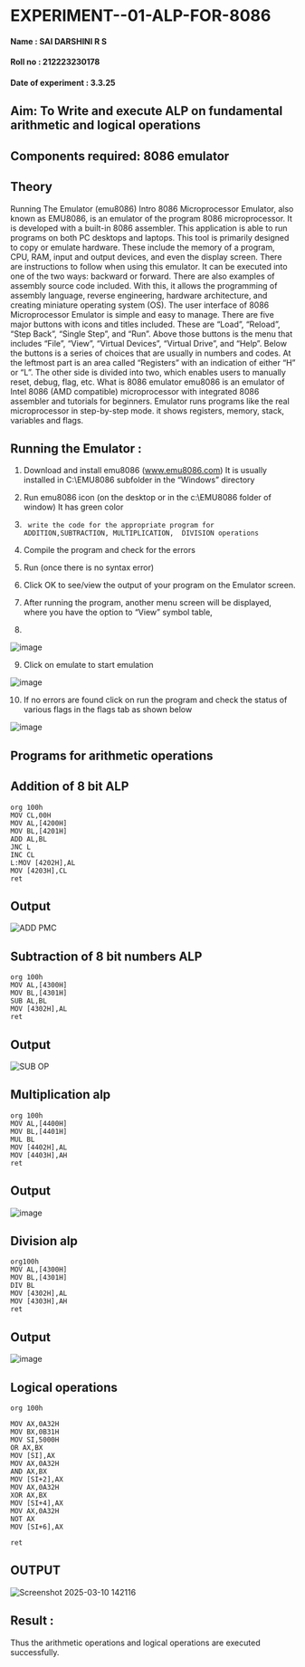 # EXPERIMENT--01-ALP-FOR-8086
<h4>Name : SAI DARSHINI R S</h4>
<h4>Roll no : 212223230178</h4>
<h4>Date of experiment : 3.3.25</h4>





## Aim: To Write and execute ALP on fundamental arithmetic and logical operations
## Components required: 8086  emulator 
## Theory 
Running The Emulator (emu8086) Intro 8086 Microprocessor Emulator, also known as EMU8086, is an emulator of the program 8086 microprocessor. It is developed with a built-in 8086 assembler. This application is able to run programs on both PC desktops and laptops. This tool is primarily designed to copy or emulate hardware. These include the memory of a program, CPU, RAM, input and output devices, and even the display screen. There are instructions to follow when using this emulator. It can be executed into one of the two ways: backward or forward. There are also examples of assembly source code included. With this, it allows the programming of assembly language, reverse engineering, hardware architecture, and creating miniature operating system (OS). The user interface of 8086 Microprocessor Emulator is simple and easy to manage. There are five major buttons with icons and titles included. These are “Load”, “Reload”, “Step Back”, “Single Step”, and “Run”. Above those buttons is the menu that includes “File”, “View”, “Virtual Devices”, “Virtual Drive”, and “Help”. Below the buttons is a series of choices that are usually in numbers and codes. At the leftmost part is an area called “Registers” with an indication of either “H” or “L”. The other side is divided into two, which enables users to manually reset, debug, flag, etc. What is 8086 emulator emu8086 is an emulator of Intel 8086 (AMD compatible) microprocessor with integrated 8086 assembler and tutorials for beginners. Emulator runs programs like the real microprocessor in step-by-step mode. it shows registers, memory, stack, variables and flags.


 ## Running the Emulator :
1.	Download and install emu8086 (www.emu8086.com) It is usually installed in C:\EMU8086 subfolder in the “Windows” directory
2.	  Run  emu8086 icon (on the desktop or in the c:\EMU8086 folder of window) It has green color 
 
 
3.		write the code for the appropriate program for ADDITION,SUBTRACTION, MULTIPLICATION,  DIVISION operations 

4.	 Compile the program and check for the errors 
5.	Run (once there is no syntax error) 

6.	Click OK to see/view the output of your program on the Emulator screen. 


7.	After running the program, another menu screen will be displayed, where you have the option to “View” symbol table,
8.	 


![image](https://user-images.githubusercontent.com/36288975/189273263-d65baae9-4b8f-4723-afb3-c0ffa4052b04.png)











9.	Click on emulate to start emulation 








![image](https://user-images.githubusercontent.com/36288975/189273273-9bb36ec1-e2e8-4892-8d35-37707332bfdc.png)








10.	If no errors are found click on run the program and check the status of various flags in the flags tab as shown below 






![image](https://user-images.githubusercontent.com/36288975/189273277-113a2a33-4a40-4ff8-95a5-ecd3a1f504fe.png)







## Programs for arithmetic  operations

## Addition  of 8 bit ALP 

```
org 100h
MOV CL,00H
MOV AL,[4200H]
MOV BL,[4201H]
ADD AL,BL
JNC L
INC CL
L:MOV [4202H],AL
MOV [4203H],CL
ret
```

## Output  
![ADD PMC](https://github.com/user-attachments/assets/b90af333-def5-4094-9879-db5984dcf956)

 
## Subtraction   of 8 bit numbers  ALP 
 ```
org 100h
MOV AL,[4300H]
MOV BL,[4301H]
SUB AL,BL
MOV [4302H],AL
ret
```

## Output  

![SUB OP](https://github.com/user-attachments/assets/e0875b8c-b060-4af7-9f2f-ddd6b9fb36fe)

## Multiplication alp 

```
org 100h
MOV AL,[4400H]
MOV BL,[4401H]
MUL BL
MOV [4402H],AL
MOV [4403H],AH
ret
```

 ## Output  
![image](https://github.com/user-attachments/assets/97b931a7-41a5-4259-91d8-91c14cd2819a)


## Division alp 

```
org100h
MOV AL,[4300H]
MOV BL,[4301H]
DIV BL
MOV [4302H],AL
MOV [4303H],AH
ret
```
## Output  

![image](https://github.com/user-attachments/assets/d8226a98-93b4-4adc-8023-2a3c13d50ac0)

## Logical operations
```
org 100h

MOV AX,0A32H
MOV BX,0B31H
MOV SI,5000H
OR AX,BX
MOV [SI],AX
MOV AX,0A32H
AND AX,BX
MOV [SI+2],AX
MOV AX,0A32H
XOR AX,BX
MOV [SI+4],AX
MOV AX,0A32H
NOT AX
MOV [SI+6],AX

ret
```

## OUTPUT



![Screenshot 2025-03-10 142116](https://github.com/user-attachments/assets/80f34551-4dca-44da-b4c9-857ee62504cd)




## Result :
 Thus the arithmetic operations and logical operations are executed successfully.
